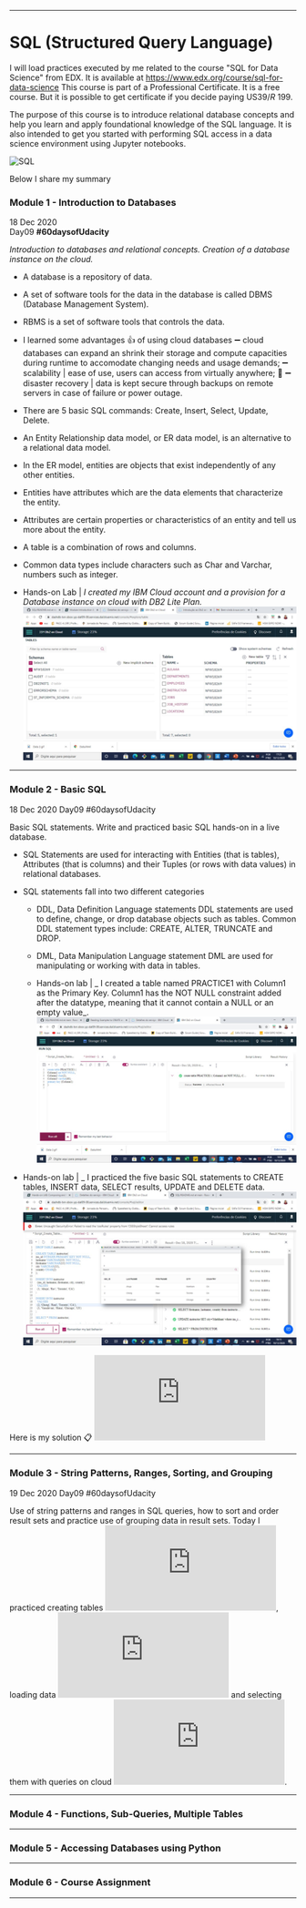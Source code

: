 __________________________________________

# SQL (Structured Query Language)
I will load practices executed by me related to the course "SQL for Data Science" from EDX. 
It is available at https://www.edx.org/course/sql-for-data-science
This course is part of a Professional Certificate. It is a free course. But it is possible to get certificate if you decide paying US$39/R$ 199.

The purpose of this course is to introduce relational database concepts and help you learn and apply foundational knowledge of the SQL language. It is also intended to get you started with performing SQL access in a data science environment using Jupyter notebooks.

![SQL](https://github.com/RosanaFSS/SQL/blob/main/Data%202.gif)

Below I share my summary

### Module 1 - Introduction to Databases
18 Dec 2020 \
Day09  **#60daysofUdacity**

_Introduction to databases and relational concepts. Creation of a database instance on the cloud._

- A database is a repository of data.
- A set of software tools for the data in the database is called DBMS (Database Management System).
- RBMS is a set of software tools that controls the data.
- I learned some advantages :+1: of using cloud databases
:heavy_minus_sign: cloud databases can expand an shrink their storage and compute capacities during runtime to accomodate changing needs and usage demands;
:heavy_minus_sign: scalability | ease of use, users can access from virtually anywhere; :100:
:heavy_minus_sign: disaster recovery | data is kept secure through backups on remote servers in case of failure or power outage.

- There are 5 basic SQL commands: Create, Insert, Select, Update, Delete.

- An Entity Relationship data model, or ER data model, is an alternative to a relational data model.
- In the ER model, entities are objects that exist independently of any other entities.
- Entities have attributes which are the data elements that characterize the entity.
- Attributes are certain properties or characteristics of an entity and tell us more about the entity.
- A table is a combination of rows and columns.
- Common data types include characters such as Char and Varchar, numbers such as integer.

- Hands-on Lab | _I created my IBM Cloud account and a provision for a Database instance on cloud with  DB2 Lite Plan._
![SQL](https://github.com/RosanaFSS/SQL/blob/main/Module%201%20%2C%20hands-on%20lab%20-%20provision%20a%20cloud%20hosted%20database%20instance.jpg)

__________________________________________
### Module 2 - Basic SQL
18 Dec 2020
Day09 #60daysofUdacity

Basic SQL statements. Write and practiced basic SQL hands-on in a live database.

- SQL Statements are used for interacting with Entities (that is tables), Attributes (that is columns) and their Tuples (or rows with data values) in relational databases.
- SQL statements fall into two different categories
  - DDL, Data Definition Language statements 
    DDL statements are used to define, change, or drop database objects such as tables.
    Common DDL statement types include: CREATE, ALTER, TRUNCATE and DROP.
  - DML, Data Manipulation Language statement
    DML are used for manipulating or working with data in tables.
    
  - Hands-on lab | _ I created a table named PRACTICE1 with Column1 as the Primary Key. Column1 has the NOT NULL constraint added after the datatype, meaning that it cannot contain a NULL or an empty value_.
 ![SQL]( https://github.com/RosanaFSS/SQL/blob/main/Module%202%20-%20hands-on%20lab%20-%20CREATE%20table.jpg)
 
- Hands-on lab | _ I practiced the five basic SQL statements to CREATE tables, INSERT data, SELECT results, UPDATE and DELETE data. 
![SQL]( https://github.com/RosanaFSS/SQL/blob/main/Module%202%20-%20hands-on%20lab%20-%20five%20basic%20SQL%20statements.jpg)

Here is my solution :clipboard: ![SQL]( https://github.com/RosanaFSS/SQL/blob/main/Module%202%2C%20hands-on%20lab%2C%20five%20basic%20queries.txt)

__________________________________________
### Module 3 - String Patterns, Ranges, Sorting, and Grouping
19 Dec 2020
Day09 #60daysofUdacity

Use of string patterns and ranges in SQL queries, how to sort and order result sets and practice use of grouping data in result sets.
Today I practiced creating tables  ![SQL]( https://github.com/RosanaFSS/SQL/blob/main/Module%2003/Module%2003%20-%20hands-on%2C%20Creating%20Tables.pdf), loading data ![SQL]( https://github.com/RosanaFSS/SQL/blob/main/Module%2003/Module%2003%20-%20hands-on%2C%20Loading%20Data.pdf) and selecting them with queries on cloud ![SQL]( https://github.com/RosanaFSS/SQL/blob/main/Module%2003/Module%2003%20-%20hands-on%2C%20Creating%20Tables.pdf).


__________________________________________
### Module 4 - Functions, Sub-Queries, Multiple Tables

__________________________________________
### Module 5 - Accessing Databases using Python

__________________________________________
### Module 6 - Course Assignment

__________________________________________
